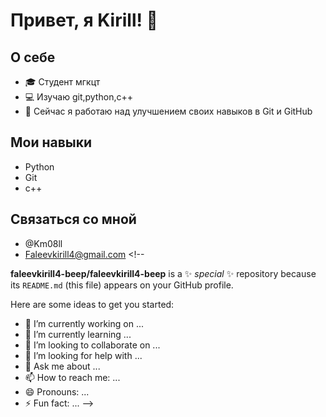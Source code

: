 
# Привет, я Kirill! 👋

## О себе
- 🎓 Студент мгкцт 
- 💻 Изучаю git,python,c++
- 🌱 Сейчас я работаю над улучшением своих навыков в Git и GitHub

## Мои навыки
- Python
- Git
- c++

## Связаться со мной
- @Km08ll
- Faleevkirill4@gmail.com <!--
  
**faleevkirill4-beep/faleevkirill4-beep** is a ✨ _special_ ✨ repository because its `README.md` (this file) appears on your GitHub profile.

Here are some ideas to get you started:

- 🔭 I’m currently working on ...
- 🌱 I’m currently learning ...
- 👯 I’m looking to collaborate on ...
- 🤔 I’m looking for help with ...
- 💬 Ask me about ...
- 📫 How to reach me: ...
- 😄 Pronouns: ...
- ⚡ Fun fact: ...
-->
